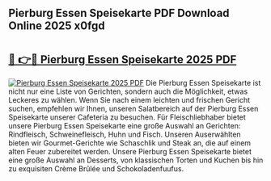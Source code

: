 ## Pierburg Essen Speisekarte PDF Download Online 2025 x0fgd

# <h2><a href="http://gcdgkmq.nevu.top/?p=Pierburg+Essen+Speisekarte">🔗 👉🔴 Pierburg Essen Speisekarte 2025 PDF</a></h2>

[![Pierburg Essen Speisekarte 2025 PDF](https://i.imgur.com/dBaPXMq.png)](http://gcdgkmq.nevu.top/?p=Pierburg+Essen+Speisekarte)
Die Pierburg Essen Speisekarte ist nicht nur eine Liste von Gerichten, sondern auch die Möglichkeit, etwas Leckeres zu wählen. Wenn Sie nach einem leichten und frischen Gericht suchen, empfehlen wir Ihnen, unseren Salatbereich auf der Pierburg Essen Speisekarte unserer Cafeteria zu besuchen. Für Fleischliebhaber bietet unsere Pierburg Essen Speisekarte eine große Auswahl an Gerichten: Rindfleisch, Schweinefleisch, Huhn und Fisch. Unseren Auserwählten bieten wir Gourmet-Gerichte wie Schaschlik und Steak an, die auf einem alten Feuer zubereitet werden. Unsere Pierburg Essen Speisekarte bietet eine große Auswahl an Desserts, von klassischen Torten und Kuchen bis hin zu exquisiten Crème Brûlée und Schokoladenfuufus.
